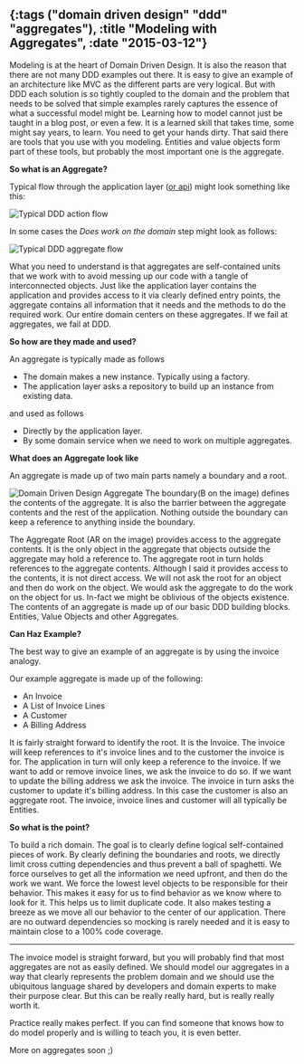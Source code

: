 {:tags ("domain driven design" "ddd" "aggregates"), :title "Modeling with Aggregates", :date "2015-03-12"}
-----
Modeling is at the heart of Domain Driven Design. It is also the reason that there are not many DDD examples out there. It is easy to give an example of an architecture like MVC as the different parts are very logical. But with DDD each solution is so tightly coupled to the domain and the problem that needs to be solved that simple examples rarely captures the essence of what a successful model might be. Learning how to model cannot just be taught in a blog post, or even a few. It is a learned skill that takes time, some might say years, to learn. You need to get your hands dirty. That said there are tools that you use with you modeling. Entities and value objects form part of these tools, but probably the most important one is the aggregate.

**So what is an Aggregate?**

Typical flow through the application layer ([or api](http://sneakycode.net/domain-driven-design-app-structure/)) might look something like this: 

![Typical DDD action flow](http://res.cloudinary.com/dltpyggxx/image/upload/v1426189853/Capture1_pobevv.png)

In some cases the *Does work on the domain* step might look as follows:

![Typical DDD aggregate flow](http://res.cloudinary.com/dltpyggxx/image/upload/v1426189853/Capture2_wsiypi.png)

What you need to understand is that aggregates are self-contained units that we work with to avoid messing up our code with a tangle of interconnected objects. Just like the application layer contains the application and provides access to it via clearly defined entry points, the aggregate contains all information that it needs and the methods to do the required work. Our entire domain centers on these aggregates. If we fail at aggregates, we fail at DDD.

**So how are they made and used?**

An aggregate is typically made as follows

* The domain makes a new instance. Typically using a factory.
* The application layer asks a repository to build up an instance from existing data.

and used as follows

* Directly by the application layer.
* By some domain service when we need to work on multiple aggregates.

**What does an Aggregate look like**

An aggregate is made up of two main parts namely a boundary and a root.

![Domain Driven Design Aggregate](http://res.cloudinary.com/dltpyggxx/image/upload/v1426190040/AR_gyjejd.png)
The boundary(B on the image) defines the contents of the aggregate. It is also the barrier between the aggregate contents and the rest of the application. Nothing outside the boundary can keep a reference to anything inside the boundary. 

The Aggregate Root (AR on the image) provides access to the aggregate contents. It is the only object in the aggregate that objects outside the aggregate may hold a reference to. The aggregate root in turn holds references to the aggregate contents. Although I said it provides access to the contents, it is not direct access. We will not ask the root for an object and then do work on the object. We would ask the aggregate to do the work on the object for us. In-fact we might be oblivious of the objects existence. The contents of an aggregate is made up of our basic DDD building blocks. Entities, Value Objects and other Aggregates. 

**Can Haz Example?**

The best way to give an example of an aggregate is by using the invoice analogy. 

Our example aggregate is made up of the following:

* An Invoice
* A List of Invoice Lines
* A Customer
* A Billing Address

It is fairly straight forward to identify the root. It is the Invoice. The invoice will keep references to it's invoice lines and to the customer the invoice is for. The application in turn will only keep a reference to the invoice. If we want to add or remove invoice lines, we ask the invoice to do so. If we want to update the billing address we ask the invoice. The invoice in turn asks the customer to update it's billing address. In this case the customer is also an aggregate root. The invoice, invoice lines and customer will all typically be Entities. 

**So what is the point?**

To build a rich domain. The goal is to clearly define logical self-contained pieces of work. By clearly defining the boundaries and roots, we directly limit cross cutting dependencies and thus prevent a ball of spaghetti. We force ourselves to get all the information we need upfront, and then do the work we want. We force the lowest level objects to be responsible for their behavior. This makes it easy for us to find behavior as we know where to look for it. This helps us to limit duplicate code. It also makes testing a breeze as we move all our behavior to the center of our application. There are no outward dependencies so mocking is rarely needed and it is easy to maintain close to a 100% code coverage.

___
   
The invoice model is straight forward, but you will probably find that most aggregates are not as easily defined. We should model our aggregates in a way that clearly represents the problem domain and we should use the ubiquitous language shared by developers and domain experts to make their purpose clear.  But this can be really really hard, but is really really worth it. 

Practice really makes perfect. If you can find someone that knows how to do model properly and is willing to teach you, it is even better.

More on aggregates soon ;)

<a href="http://www.codeproject.com/script/Articles/BlogFeedList.aspx?amid=8804440" rel="tag" style="display:none">CodeProject</a>
